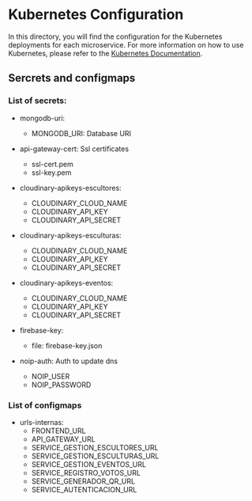 # Kubernetes Configuration

In this directory, you will find the configuration for the Kubernetes deployments for each microservice. For more information on how to use Kubernetes, please refer to the [Kubernetes Documentation](https://kubernetes.io/docs/home/).

## Sercrets and configmaps
### List of secrets:
- mongodb-uri: 
    - MONGODB_URI: Database URI
- api-gateway-cert: Ssl certificates
    - ssl-cert.pem
    - ssl-key.pem
- cloudinary-apikeys-escultores:
    - CLOUDINARY_CLOUD_NAME
    - CLOUDINARY_API_KEY
    - CLOUDINARY_API_SECRET
- cloudinary-apikeys-esculturas:
    - CLOUDINARY_CLOUD_NAME
    - CLOUDINARY_API_KEY
    - CLOUDINARY_API_SECRET
- cloudinary-apikeys-eventos:
    - CLOUDINARY_CLOUD_NAME
    - CLOUDINARY_API_KEY
    - CLOUDINARY_API_SECRET
- firebase-key:
    - file: firebase-key.json

- noip-auth: Auth to update dns
    - NOIP_USER
    - NOIP_PASSWORD

### List of configmaps
- urls-internas:
    - FRONTEND_URL
    - API_GATEWAY_URL
    - SERVICE_GESTION_ESCULTORES_URL
    - SERVICE_GESTION_ESCULTURAS_URL
    - SERVICE_GESTION_EVENTOS_URL
    - SERVICE_REGISTRO_VOTOS_URL
    - SERVICE_GENERADOR_QR_URL
    - SERVICE_AUTENTICACION_URL